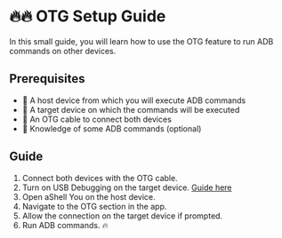 # 🔥🔥 OTG Setup Guide

In this small guide, you will learn how to use the OTG feature to run ADB commands on other devices.

## Prerequisites
* 📱 A host device from which you will execute ADB commands
* 📲 A target device on which the commands will be executed
* 🔌 An OTG cable to connect both devices
* 🧠 Knowledge of some ADB commands (optional)

## Guide

1. Connect both devices with the OTG cable.
2. Turn on USB Debugging on the target device. [Guide here](instructions/usbdeb.md)
3. Open aShell You on the host device.
4. Navigate to the OTG section in the app.
5. Allow the connection on the target device if prompted.
6. Run ADB commands. 🔥
